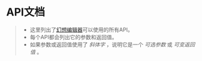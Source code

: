 # API文档

> + 这里列出了[幻想编辑器]可以使用的所有API。
> + 每个API都会列出它的参数和返回值。
> + 如果参数或返回值使用了 *斜体字* ，说明它是一个 *可选参数* 或 *可变返回值* 。

[幻想编辑器]: /
